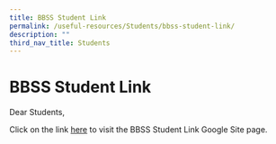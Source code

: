 ```yaml
---
title: BBSS Student Link
permalink: /useful-resources/Students/bbss-student-link/
description: ""
third_nav_title: Students
---
```

# BBSS Student Link

Dear Students,  
  
Click on the link <a href="https://sites.google.com/moe.edu.sg/bbss-student-link/home" target="_blank">here</a> to visit the BBSS Student Link Google Site page.